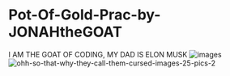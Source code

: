 # Pot-Of-Gold-Prac-by-JONAHtheGOAT

I AM THE GOAT OF CODING, MY DAD IS ELON MUSK
![images](https://github.com/JONAHtheGOAT/Pot-Of-Gold-Prac-by-JONAHtheGOAT/assets/106067161/cb1c0d16-413a-416b-8126-a186d3020cd7)
![ohh-so-that-why-they-call-them-cursed-images-25-pics-2](https://github.com/JONAHtheGOAT/Pot-Of-Gold-Prac-by-JONAHtheGOAT/assets/152240852/3065d93b-4c90-4d1b-a819-838ce35c2068)
